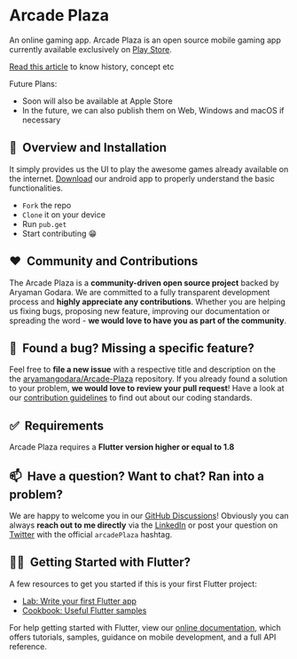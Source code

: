 # Arcade Plaza

An online gaming app.
Arcade Plaza is an open source mobile gaming app currently available exclusively on [Play Store](https://play.google.com/store/apps/details?id=com.aryaman.arcade_plaza&hl=en_IN&gl=US).

[Read this article](https://medium.com/@aryamangodara/why-i-open-sourced-my-flutter-game-application-7d008cdd01c5) to know history, concept etc
 
Future Plans:

- Soon will also be available at Apple Store
- In the future, we can also publish them on Web, Windows and macOS if necessary

## 🚀&nbsp; Overview and Installation

It simply provides us the UI to play the awesome games already available on the internet. [Download](https://play.google.com/store/apps/details?id=com.aryaman.arcade_plaza&hl=en_IN&gl=US) our android app to properly understand the basic functionalities.  

- `Fork` the repo
- `Clone` it on your device
- Run `pub.get`
- Start contributing 😁

## ❤️&nbsp; Community and Contributions

The Arcade Plaza is a **community-driven open source project** backed by Aryaman Godara. We are committed to a fully transparent development process and **highly appreciate any contributions**. Whether you are helping us fixing bugs, proposing new feature, improving our documentation or spreading the word - **we would love to have you as part of the community**.

## 🤝&nbsp; Found a bug? Missing a specific feature?

Feel free to **file a new issue** with a respective title and description on the the [aryamangodara/Arcade-Plaza](https://github.com/aryamangodara/Arcade-Plaza) repository. If you already found a solution to your problem, **we would love to review your pull request**! Have a look at our [contribution guidelines](https://github.com/aryamangodara/Arcade-Plaza/blob/master/CONTRIBUTING.md) to find out about our coding standards.

## ✅&nbsp; Requirements

Arcade Plaza requires a **Flutter version higher or equal to 1.8**

## 📫&nbsp; Have a question? Want to chat? Ran into a problem?

We are happy to welcome you in our [GitHub Discussions](https://github.com/aryamangodara/Arcade-Plaza/discussions)! Obviously you can always **reach out to me directly** via the [LinkedIn](https://www.linkedin.com/in/aryaman-godara-4802511ba/) or post your question on [Twitter](https://twitter.com/aryamangodara) with the official `arcadePlaza` hashtag.

## 😶‍🌫️&nbsp; Getting Started with Flutter?

A few resources to get you started if this is your first Flutter project:

- [Lab: Write your first Flutter app](https://flutter.dev/docs/get-started/codelab)
- [Cookbook: Useful Flutter samples](https://flutter.dev/docs/cookbook)

For help getting started with Flutter, view our
[online documentation](https://flutter.dev/docs), which offers tutorials,
samples, guidance on mobile development, and a full API reference.
